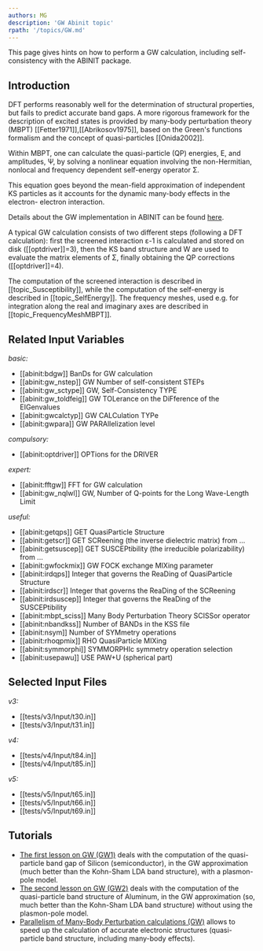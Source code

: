 ```yaml
---
authors: MG
description: 'GW Abinit topic'
rpath: '/topics/GW.md'
---
```

<!--
This file is automatically generated by mksite.py. All changes will be lost.
Change the input yaml files or the python code
-->

This page gives hints on how to perform a GW calculation, including self-consistency with the ABINIT package.

## Introduction

DFT performs reasonably well for the determination of structural properties,
but fails to predict accurate band gaps. A more rigorous framework for the
description of excited states is provided by many-body perturbation theory
(MBPT) [[Fetter1971]],[[Abrikosov1975]], based on the Green's functions
formalism and the concept of quasi-particles [[Onida2002]].

Within MBPT, one can calculate the quasi-particle (QP) energies, E, and
amplitudes, Ψ, by solving a nonlinear equation involving the non-Hermitian,
nonlocal and frequency dependent self-energy operator Σ.

This equation goes beyond the mean-field approximation of independent KS
particles as it accounts for the dynamic many-body effects in the electron-
electron interaction.

Details about the GW implementation in ABINIT can be found
[here](../../theory/generated_files/theorydoc_mbt.html).

A typical GW calculation consists of two different steps (following a DFT
calculation): first the screened interaction ε-1 is calculated and stored on
disk ([[optdriver]]=3), then the KS band structure and W are used to evaluate
the matrix elements of Σ, finally obtaining the QP corrections
([[optdriver]]=4).

The computation of the screened interaction is described in
[[topic_Susceptibility]], while the computation of the self-energy is
described in [[topic_SelfEnergy]]. The frequency meshes, used e.g. for
integration along the real and imaginary axes are described in
[[topic_FrequencyMeshMBPT]].



## Related Input Variables

*basic:*

- [[abinit:bdgw]]  BanDs for GW calculation
- [[abinit:gw_nstep]]  GW Number of self-consistent STEPs
- [[abinit:gw_sctype]]  GW, Self-Consistency TYPE
- [[abinit:gw_toldfeig]]  GW TOLerance on the DiFference of the EIGenvalues
- [[abinit:gwcalctyp]]  GW CALCulation TYPe
- [[abinit:gwpara]]  GW PARAllelization level
 
*compulsory:*

- [[abinit:optdriver]]  OPTions for the DRIVER
 
*expert:*

- [[abinit:fftgw]]  FFT for GW calculation
- [[abinit:gw_nqlwl]]  GW, Number of Q-points for the Long Wave-Length Limit
 
*useful:*

- [[abinit:getqps]]  GET QuasiParticle Structure
- [[abinit:getscr]]  GET SCReening (the inverse dielectric matrix) from ...
- [[abinit:getsuscep]]  GET SUSCEPtibility (the irreducible polarizability) from ...
- [[abinit:gwfockmix]]  GW FOCK exchange MIXing parameter
- [[abinit:irdqps]]  Integer that governs the ReaDing of QuasiParticle Structure
- [[abinit:irdscr]]  Integer that governs the ReaDing of the SCReening
- [[abinit:irdsuscep]]  Integer that governs the ReaDing of the SUSCEPtibility
- [[abinit:mbpt_sciss]]  Many Body Perturbation Theory SCISSor operator
- [[abinit:nbandkss]]  Number of BANDs in the KSS file
- [[abinit:nsym]]  Number of SYMmetry operations
- [[abinit:rhoqpmix]]  RHO QuasiParticle MIXing
- [[abinit:symmorphi]]  SYMMORPHIc symmetry operation selection
- [[abinit:usepawu]]  USE PAW+U (spherical part)
 

## Selected Input Files

*v3:*

- [[tests/v3/Input/t30.in]]
- [[tests/v3/Input/t31.in]]
 
*v4:*

- [[tests/v4/Input/t84.in]]
- [[tests/v4/Input/t85.in]]
 
*v5:*

- [[tests/v5/Input/t65.in]]
- [[tests/v5/Input/t66.in]]
- [[tests/v5/Input/t69.in]]
 

## Tutorials

* [The first lesson on GW (GW1)](../../tutorial/generated_files/lesson_gw1.html) deals with the computation of the quasi-particle band gap of Silicon (semiconductor), in the GW approximation (much better than the Kohn-Sham LDA band structure), with a plasmon-pole model. 
* [The second lesson on GW (GW2)](../../tutorial/generated_files/lesson_gw2.html) deals with the computation of the quasi-particle band structure of Aluminum, in the GW approximation (so, much better than the Kohn-Sham LDA band structure) without using the plasmon-pole model. 
* [Parallelism of Many-Body Perturbation calculations (GW)](../../tutorial/generated_files/lesson_paral_mbt.html) allows to speed up the calculation of accurate electronic structures (quasi-particle band structure, including many-body effects).

